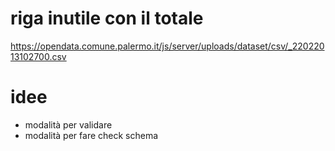 # riga inutile con il totale

https://opendata.comune.palermo.it/js/server/uploads/dataset/csv/_22022013102700.csv

# idee

- modalità per validare
- modalità per fare check schema

